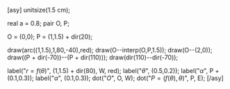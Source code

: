 [asy]
unitsize(1.5 cm);

real a = 0.8;
pair O, P;

O = (0,0);
P = (1,1.5) + dir(20);

draw(arc((1,1.5),1,80,-40),red);
draw(O--interp(O,P,1.5));
draw(O--(2,0));
draw((P + dir(-70))--(P + dir(110)));
draw(dir(110)--dir(-70));

label("$r = f(\theta)$", (1,1.5) + dir(80), W, red);
label("$\theta$", (0.5,0.2));
label("$\alpha$", P + (0.1,0.3));
label("$\alpha$", (0.1,0.3));
dot("$O$", O, W);
dot("$P = (f(\theta), \theta)$", P, E);
[/asy]

